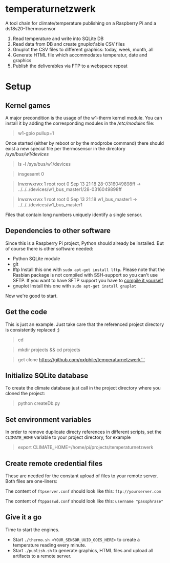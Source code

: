 # temperaturnetzwerk
A tool chain for climate/temperature publishing on a Raspberry Pi and a ds18s20-Thermosensor

1. Read temperature and write into SQLite DB
2. Read data from DB and create gnuplot'able CSV files
3. Gnuplot the CSV files to different graphics: today, week, month, all
4. Generate HTML file which accommodates temperatur, date and graphics
5. Publish the deliverables via FTP to a webspace
repeat

# Setup

## Kernel games
A major precondition is the usage of the w1-therm kernel module. You can install it by adding
the corresponding modules in the */etc/modules* file:

>w1-gpio pullup=1

Once started (either by reboot or by the modprobe command) there should exist a new special file per 
thermosensor in the directory */sys/bus/w1/devices*

> ls -l /sys/bus/w1/devices

> insgesamt 0

> lrwxrwxrwx 1 root root 0 Sep 13 21:18 28-0316049898ff -> ../../../devices/w1_bus_master1/28-0316049898ff

> lrwxrwxrwx 1 root root 0 Sep 13 21:18 w1_bus_master1 -> ../../../devices/w1_bus_master1

Files that contain long numbers uniquely identify a single sensor. 

## Dependencies to other software
Since this is a Raspberry Pi project, Python should already be installed. But of course there is 
other software needed:
- Python SQLite module
- git
- lftp
	Install this one with `sudo apt-get install lftp`. Please note that the Rasbian package is not compiled
	with SSH-support so you can't use SFTP.	If you want to have SFTP support you have to 
	[compile it yourself](http://lftp.yar.ru/get.html)
- gnuplot
	Install this one with `sudo apt-get install gnuplot`

Now we're good to start.

## Get the code
This is just an example. Just take care that the referenced project directory is consistently replaced ;)
> cd

> mkdir projects && cd projects

> get clone https://github.com/pxlphile/temperaturnetzwerk```

## Initialize SQLite database
To create the climate database just call in the project directory where you cloned the project:
>python createDb.py

## Set environment variables
In order to remove duplicate directy references in different scripts, set the `CLIMATE_HOME` variable to your 
project directory, for example
>export CLIMATE_HOME=/home/pi/projects/temperaturnetzwerk

## Create remote credential files
These are needed for the constant upload of files to your remote server. Both files are one-liners:

The content of `ftpserver.conf` should look like this: `ftp://yourserver.com`

The content of `ftppasswd.conf` should look like this: `username "passphrase"`

## Give it a go

Time to start the engines. 
- Start `./thermo.sh <YOUR_SENSOR_UUID_GOES_HERE>` to create a temperature reading every minute.
- Start `./publish.sh` to generate graphics, HTML files and upload all artifacts to a remote server.
